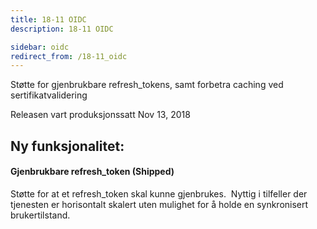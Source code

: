 ```yaml
---
title: 18-11 OIDC
description: 18-11 OIDC

sidebar: oidc
redirect_from: /18-11_oidc
---
```



Støtte for gjenbrukbare refresh\_tokens, samt forbetra caching ved sertifikatvalidering



Releasen vart produksjonssatt Nov 13, 2018

## Ny funksjonalitet:


#### Gjenbrukbare refresh_token (Shipped)

Støtte for at et refresh\_token skal kunne gjenbrukes.&nbsp; Nyttig i tilfeller der tjenesten er horisontalt skalert uten mulighet for å holde en synkronisert brukertilstand.

